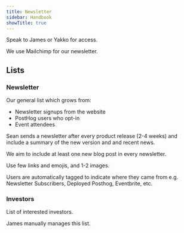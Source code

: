 ```yaml
---
title: Newsletter
sidebar: Handbook
showTitle: true
---
```


Speak to James or Yakko for access.

We use Mailchimp for our newsletter.

## Lists

### Newsletter

Our general list which grows from:

- Newsletter signups from the website
- PostHog users who opt-in
- Event attendees

Sean sends a newsletter after every product release (2-4 weeks) and include a summary of the new version and and recent news.

We aim to include at least one new blog post in every newsletter.

Use few links and emojis, and 1-2 images.

Users are automatically tagged to indicate where they came from e.g. Newsletter Subscribers, Deployed Posthog, Eventbrite, etc.

### Investors

List of interested investors.

James manually manages this list.
